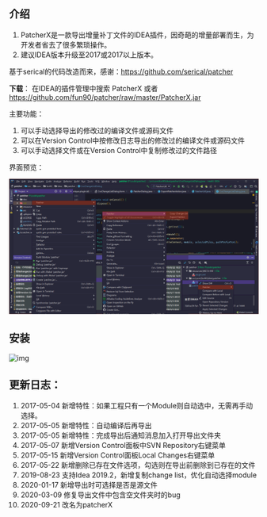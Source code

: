 ## 介绍

1. PatcherX是一款导出增量补丁文件的IDEA插件，因奇葩的增量部署而生，为开发者省去了很多繁琐操作。
2. 建议IDEA版本升级至2017或2017以上版本。

基于serical的代码改造而来，感谢：https://github.com/serical/patcher

**下载**：
在IDEA的插件管理中搜索 PatcherX
或者 https://github.com/fun90/patcher/raw/master/PatcherX.jar

主要功能：
1. 可以手动选择导出的修改过的编译文件或源码文件
2. 可以在Version Control中按修改日志导出的修改过的编译文件或源码文件
3. 可以手动选择文件或在Version Control中复制修改过的文件路径


界面预览：

![img](doc/preview.png)

## 安装

![img](doc/2.png)

## 更新日志：

1. 2017-05-04 新增特性：如果工程只有一个Module则自动选中，无需再手动选择。
2. 2017-05-05 新增特性：自动编译后再导出
3. 2017-05-05 新增特性：完成导出后通知消息加入打开导出文件夹
4. 2017-05-07 新增Version Control面板中SVN Repository右键菜单
5. 2017-05-15 新增Version Control面板Local Changes右键菜单
6. 2017-05-22 新增删除已存在文件选项，勾选则在导出前删除到已存在的文件
7. 2019-08-23 支持Idea 2019.2，新增复制change list，优化自动选择module
8. 2020-01-17 新增导出时可选择是否是源文件
9. 2020-03-09 修复导出文件中包含空文件夹时的bug
10. 2020-09-21 改名为patcherX
